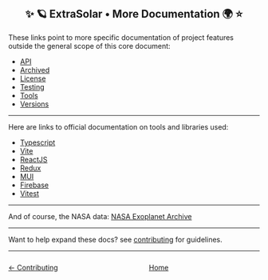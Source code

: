 <h2 style="text-align: center">✨ 🪐 ExtraSolar • More Documentation 🌍 ⭐</h2>

These links point to more specific documentation of project features outside the general scope of this core document:

- [API](../api/)
- [Archived](../archive/)
- [License](../license/license.md)
- [Testing](../testing/)
- [Tools](../tools/)
- [Versions](../versioning/)

---

Here are links to official documentation on tools and libraries used:
- [Typescript](https://www.typescriptlang.org/)
- [Vite](https://vite.dev/)
- [ReactJS](https://react.dev/)
- [Redux](https://redux.js.org/)
- [MUI](https://mui.com/)
- [Firebase](https://firebase.google.com/)
- [Vitest](https://vitest.dev/)

---

And of course, the NASA data: [NASA Exoplanet Archive](https://exoplanetarchive.ipac.caltech.edu/)

---
Want to help expand these docs? see [contributing](./05.contributing.md) for guidelines.

---

<nav style="display: flex; justify-content: space-between; padding: 10px 0;">
  <a href="./05.project-scope.md">← Contributing</a>
  <a href="./01.introduction.md">Home</a>
  <a href="./06.more-documentation.md"></a>
</nav>
